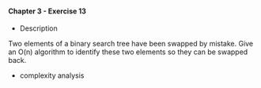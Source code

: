 #### Chapter 3 - Exercise 13
* Description

Two elements of a binary search tree have been swapped by mistake. Give
an O(n) algorithm to identify these two elements so they can be swapped back.

* complexity analysis


